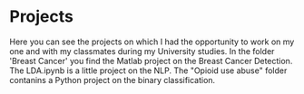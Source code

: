 # Projects
Here you can see the projects on which I had the opportunity to work on my one and with my classmates during my University studies. 
In the folder 'Breast Cancer' you find the Matlab project on the Breast Cancer Detection.
The LDA.ipynb is a little project on the NLP.
The "Opioid use abuse" folder contanins a Python project on the binary classification.
